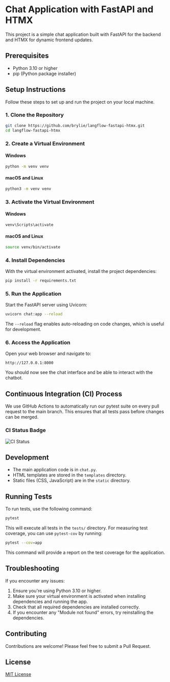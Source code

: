 # Chat Application with FastAPI and HTMX

This project is a simple chat application built with FastAPI for the backend and HTMX for dynamic frontend updates.

## Prerequisites

- Python 3.10 or higher
- pip (Python package installer)

## Setup Instructions

Follow these steps to set up and run the project on your local machine.

### 1. Clone the Repository

```bash
git clone https://github.com/brylie/langflow-fastapi-htmx.git
cd langflow-fastapi-htmx
```

### 2. Create a Virtual Environment

#### Windows
```bash
python -m venv venv
```

#### macOS and Linux
```bash
python3 -m venv venv
```

### 3. Activate the Virtual Environment

#### Windows
```bash
venv\Scripts\activate
```

#### macOS and Linux
```bash
source venv/bin/activate
```

### 4. Install Dependencies

With the virtual environment activated, install the project dependencies:

```bash
pip install -r requirements.txt
```

### 5. Run the Application

Start the FastAPI server using Uvicorn:

```bash
uvicorn chat:app --reload
```

The `--reload` flag enables auto-reloading on code changes, which is useful for development.

### 6. Access the Application

Open your web browser and navigate to:

```
http://127.0.0.1:8000
```

You should now see the chat interface and be able to interact with the chatbot.

## Continuous Integration (CI) Process

We use GitHub Actions to automatically run our pytest suite on every pull request to the main branch. This ensures that all tests pass before changes can be merged.

### CI Status Badge

![CI Status](https://github.com/brylie/langflow-fastapi-htmx/actions/workflows/pytest.yml/badge.svg)

## Development

- The main application code is in `chat.py`.
- HTML templates are stored in the `templates` directory.
- Static files (CSS, JavaScript) are in the `static` directory.

## Running Tests

To run tests, use the following command:

```bash
pytest
```

This will execute all tests in the `tests/` directory. For measuring test coverage, you can use `pytest-cov` by running:

```bash
pytest --cov=app
```

This command will provide a report on the test coverage for the application.

## Troubleshooting

If you encounter any issues:

1. Ensure you're using Python 3.10 or higher.
2. Make sure your virtual environment is activated when installing dependencies and running the app.
3. Check that all required dependencies are installed correctly.
4. If you encounter any "Module not found" errors, try reinstalling the dependencies.

## Contributing

Contributions are welcome! Please feel free to submit a Pull Request.

## License

[MIT License](LICENSE)
